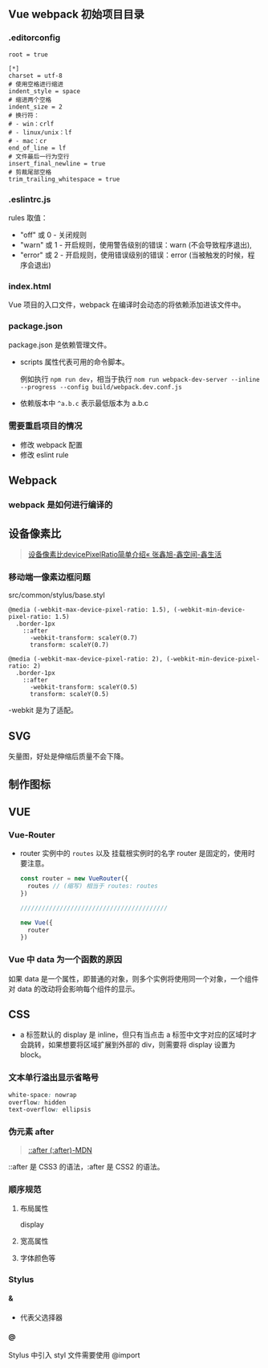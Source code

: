 ## Vue webpack 初始项目目录

### .editorconfig

```shell
root = true

[*]
charset = utf-8
# 使用空格进行缩进
indent_style = space
# 缩进两个空格
indent_size = 2
# 换行符：
# - win：crlf
# - linux/unix：lf
# - mac：cr
end_of_line = lf
# 文件最后一行为空行
insert_final_newline = true
# 剪裁尾部空格
trim_trailing_whitespace = true
```

### .eslintrc.js

rules 取值：


- "off" 或 0 - 关闭规则
- "warn" 或 1 - 开启规则，使用警告级别的错误：warn (不会导致程序退出),
- "error" 或 2 - 开启规则，使用错误级别的错误：error (当被触发的时候，程序会退出)

### index.html

Vue 项目的入口文件，webpack 在编译时会动态的将依赖添加进该文件中。

### package.json

package.json 是依赖管理文件。

- scripts 属性代表可用的命令脚本。

  例如执行 `npm run dev`，相当于执行 `nom run webpack-dev-server --inline --progress --config build/webpack.dev.conf.js`

- 依赖版本中 `^a.b.c` 表示最低版本为 a.b.c

### 需要重启项目的情况

- 修改 webpack 配置
- 修改 eslint rule

## Webpack

### webpack 是如何进行编译的

## 设备像素比

> [设备像素比devicePixelRatio简单介绍« 张鑫旭-鑫空间-鑫生活](https://www.zhangxinxu.com/wordpress/2012/08/window-devicepixelratio/)

### 移动端一像素边框问题

src/common/stylus/base.styl

```stylus
@media (-webkit-max-device-pixel-ratio: 1.5), (-webkit-min-device-pixel-ratio: 1.5)
  .border-1px
    ::after
      -webkit-transform: scaleY(0.7)
      transform: scaleY(0.7)
  
@media (-webkit-max-device-pixel-ratio: 2), (-webkit-min-device-pixel-ratio: 2)
  .border-1px
    ::after
      -webkit-transform: scaleY(0.5)
      transform: scaleY(0.5)
```

-webkit 是为了适配。

## SVG

矢量图，好处是伸缩后质量不会下降。

## 制作图标

## VUE

### Vue-Router

- router 实例中的 `routes` 以及 挂载根实例时的名字 router 是固定的，使用时要注意。

  ```js
  const router = new VueRouter({
    routes // (缩写) 相当于 routes: routes
  })
  
  /////////////////////////////////////////
  
  new Vue({
    router
  })    
  ```

### Vue 中 data 为一个函数的原因

如果 data 是一个属性，即普通的对象，则多个实例将使用同一个对象，一个组件对 data 的改动将会影响每个组件的显示。

## CSS

- a 标签默认的 display 是 inline，但只有当点击 a 标签中文字对应的区域时才会跳转，如果想要将区域扩展到外部的 div，则需要将 display 设置为 block。

### 文本单行溢出显示省略号

```css
white-space: nowrap
overflow: hidden
text-overflow: ellipsis
```



### 伪元素 after

> [::after (:after)-MDN](https://developer.mozilla.org/zh-CN/docs/Web/CSS/::after)

::after 是 CSS3 的语法，:after 是 CSS2 的语法。

### 顺序规范

1. 布局属性

   display

2. 宽高属性

3. 字体颜色等

### Stylus

#### &

- 代表父选择器

#### @

Stylus 中引入 styl 文件需要使用 @import